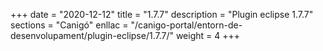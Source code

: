 +++
date        = "2020-12-12"
title       = "1.7.7"
description = "Plugin eclipse 1.7.7"
sections    = "Canigó"
enllac		= "/canigo-portal/entorn-de-desenvolupament/plugin-eclipse/1.7.7/"
weight		= 4
+++
